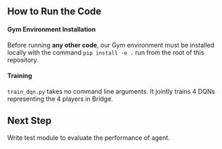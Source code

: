 


## How to Run  the Code 
#### Gym Environment Installation
Before running **any other code**, our Gym environment must be installed locally with the command ``pip install -e .`` run from the root of this repository.

#### Training
``train_dqn.py`` takes no command line arguments. It jointly trains 4 DQNs representing the 4 players in Bridge.



## Next Step

Write test module to evaluate the performance of agent.

